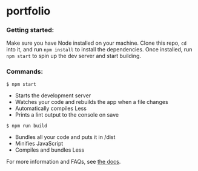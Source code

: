 # portfolio



### Getting started:

Make sure you have Node installed on your machine. Clone this repo, `cd` into it, and run `npm install` to install the dependencies. Once installed, run `npm start` to spin up the dev server and start building.

### Commands:

`$ npm start`

* Starts the development server
* Watches your code and rebuilds the app when a file changes
* Automatically compiles Less
* Prints a lint output to the console on save

`$ npm run build`

* Bundles all your code and puts it in /dist
* Minifies JavaScript
* Compiles and bundles Less

For more information and FAQs, see [the docs](https://ada.fathom.info/fathom/generator-fathom/blob/master/README.md#faqs).
